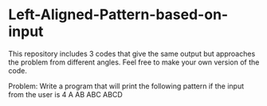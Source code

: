 # Left-Aligned-Pattern-based-on-input

This repository includes 3 codes that give the same output but approaches the problem from different angles.
Feel free to make your own version of the code.

Problem: Write a program that will print the following pattern if the input from the user is 4
   A
  AB
 ABC
ABCD

